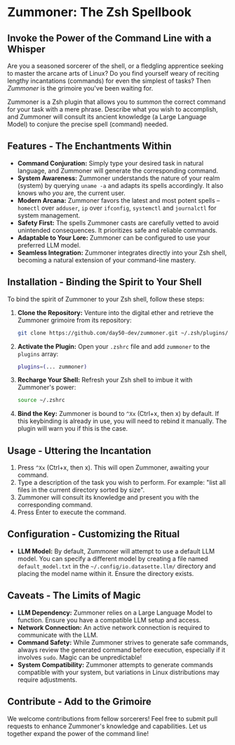 # Zummoner: The Zsh Spellbook


## Invoke the Power of the Command Line with a Whisper

Are you a seasoned sorcerer of the shell, or a fledgling apprentice seeking to master the arcane arts of Linux?  Do you find yourself weary of reciting lengthy incantations (commands) for even the simplest of tasks?  Then *Zummoner* is the grimoire you've been waiting for.

Zummoner is a Zsh plugin that allows you to *summon* the correct command for your task with a mere phrase.  Describe what you wish to accomplish, and Zummoner will consult its ancient knowledge (a Large Language Model) to conjure the precise spell (command) needed.

## Features - The Enchantments Within

* **Command Conjuration:**  Simply type your desired task in natural language, and Zummoner will generate the corresponding command.
* **System Awareness:** Zummoner understands the nature of your realm (system) by querying `uname -a` and adapts its spells accordingly. It also knows who *you* are, the current user.
* **Modern Arcana:**  Zummoner favors the latest and most potent spells – `homectl` over `adduser`, `ip` over `ifconfig`, `systemctl` and `journalctl` for system management.
* **Safety First:**  The spells Zummoner casts are carefully vetted to avoid unintended consequences. It prioritizes safe and reliable commands.
* **Adaptable to Your Lore:** Zummoner can be configured to use your preferred LLM model.
* **Seamless Integration:** Zummoner integrates directly into your Zsh shell, becoming a natural extension of your command-line mastery.

## Installation - Binding the Spirit to Your Shell

To bind the spirit of Zummoner to your Zsh shell, follow these steps:

1. **Clone the Repository:**  Venture into the digital ether and retrieve the Zummoner grimoire from its repository:

   ```bash
   git clone https://github.com/day50-dev/zummoner.git ~/.zsh/plugins/zummoner
   ```

2. **Activate the Plugin:**  Open your `.zshrc` file and add `zummoner` to the `plugins` array:

   ```zsh
   plugins=(... zummoner)
   ```

3. **Recharge Your Shell:**  Refresh your Zsh shell to imbue it with Zummoner's power:

   ```bash
   source ~/.zshrc
   ```

4. **Bind the Key:** Zummoner is bound to `^Xx` (Ctrl+x, then x) by default. If this keybinding is already in use, you will need to rebind it manually.  The plugin will warn you if this is the case.

## Usage - Uttering the Incantation

1.  Press `^Xx` (Ctrl+x, then x). This will open Zummoner, awaiting your command.
2.  Type a description of the task you wish to perform. For example: "list all files in the current directory sorted by size".
3.  Zummoner will consult its knowledge and present you with the corresponding command.
4.  Press Enter to execute the command.

## Configuration - Customizing the Ritual

* **LLM Model:**  By default, Zummoner will attempt to use a default LLM model. You can specify a different model by creating a file named `default_model.txt` in the `~/.config/io.datasette.llm/` directory and placing the model name within it.  Ensure the directory exists.

## Caveats - The Limits of Magic

* **LLM Dependency:** Zummoner relies on a Large Language Model to function.  Ensure you have a compatible LLM setup and access.
* **Network Connection:**  An active network connection is required to communicate with the LLM.
* **Command Safety:** While Zummoner strives to generate safe commands, always review the generated command before execution, especially if it involves `sudo`.  Magic can be unpredictable!
* **System Compatibility:**  Zummoner attempts to generate commands compatible with your system, but variations in Linux distributions may require adjustments.



## Contribute - Add to the Grimoire

We welcome contributions from fellow sorcerers!  Feel free to submit pull requests to enhance Zummoner's knowledge and capabilities.  Let us together expand the power of the command line!

